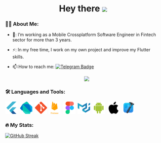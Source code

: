 <h1 align="center">
  Hey there
  <img src="https://media.giphy.com/media/hvRJCLFzcasrR4ia7z/giphy.gif" width="30px" align="center"/>
</h1>

### :man_technologist: About Me:

- 🔭: I’m working as a Mobile Crossplatform Software Engineer in Fintech sector for more than 3 years.

- ⚡: In my free time, I work on my own project and improve my Flutter skills.

- 📫:How to reach me: [![Telegram Badge](https://img.shields.io/badge/-telegram-grey?style=flat&logo=Telegram&logoColor=white)](https://t.me/cas_shew)

  <div id="header" align="center">
  <img src="https://media.giphy.com/media/H1jSPXCJmo8AZi3gdP/giphy.gif" width="200" align="center"/>
</div>


### :hammer_and_wrench: Languages and Tools:

<div>
    <img src="https://github.com/devicons/devicon/blob/master/icons/flutter/flutter-original.svg" title="Flutter" alt="Flutter" width="40" height="40"/>&nbsp;
    <img src="https://github.com/devicons/devicon/blob/master/icons/dart/dart-original.svg" title="Dart" alt="Dart" width="40" height="40"/>&nbsp;
    <img src="https://github.com/devicons/devicon/blob/master/icons/git/git-plain.svg" title="Git" alt="Git" width="40" height="40"/>
    <img src="https://github.com/devicons/devicon/blob/master/icons/firebase/firebase-plain-wordmark.svg" title="Firebase" alt="Firebase" width="40" height="40"/>&nbsp;
  <img src="https://github.com/devicons/devicon/blob/master/icons/figma/figma-original.svg" title="Figma" alt="Figma" width="40" height="40"/>&nbsp;
  <img src="https://github.com/devicons/devicon/blob/master/icons/materialui/materialui-original.svg" title="Material UI" alt="Material UI" width="40" height="40"/>&nbsp;
  <img src="https://github.com/devicons/devicon/blob/master/icons/android/android-plain.svg" title="Android" alt="Android" width="40" height="40"/>&nbsp;
  <img src="https://github.com/devicons/devicon/blob/master/icons/apple/apple-original.svg" title="Apple" alt="Apple" width="40" height="40"/>&nbsp;
  <img src="https://github.com/devicons/devicon/blob/master/icons/xcode/xcode-original.svg" title="Xcode" alt="Xcode" width="40" height="40"/>&nbsp;
</div>

### :fire: My Stats:

[![GitHub Streak](http://github-readme-streak-stats.herokuapp.com?user=seemihail1&theme=noctis-minimus&border_radius=16&border=656565)](https://git.io/streak-stats)
